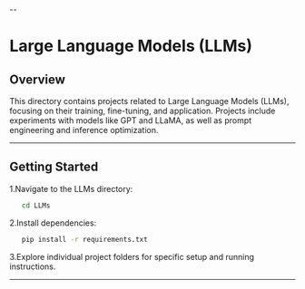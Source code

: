 --
# Large Language Models (LLMs)

## Overview

This directory contains projects related to Large Language Models (LLMs), focusing on their training, fine-tuning, and application. Projects include experiments with models like  GPT and LLaMA, as well as prompt engineering and inference optimization.

---

## Getting Started

1.Navigate to the LLMs directory:
```bash
   cd LLMs
```

2.Install dependencies:
```bash
   pip install -r requirements.txt
```
3.Explore individual project folders for specific setup and running instructions.

---
